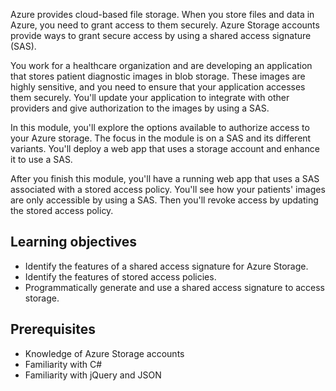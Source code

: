 Azure provides cloud-based file storage. When you store files and data in Azure, you need to grant access to them securely. Azure Storage accounts provide ways to grant secure access by using a shared access signature (SAS).

You work for a healthcare organization and are developing an application that stores patient diagnostic images in blob storage. These images are highly sensitive, and you need to ensure that your application accesses them securely. You'll update your application to integrate with other providers and give authorization to the images by using a SAS.

In this module, you'll explore the options available to authorize access to your Azure storage. The focus in the module is on a SAS and its different variants. You'll deploy a web app that uses a storage account and enhance it to use a SAS.

After you finish this module, you'll have a running web app that uses a SAS associated with a stored access policy. You'll see how your patients' images are only accessible by using a SAS. Then you'll revoke access by updating the stored access policy.

## Learning objectives

- Identify the features of a shared access signature for Azure Storage.
- Identify the features of stored access policies.
- Programmatically generate and use a shared access signature to access storage.

## Prerequisites

- Knowledge of Azure Storage accounts
- Familiarity with C#
- Familiarity with jQuery and JSON
